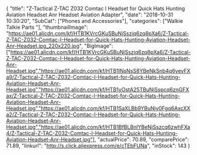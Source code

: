 {
	"title": "Z-Tactical Z-TAC Z032 Comtac I Headset for Quick Hats Hunting Aviation Headset Anr Headset Aviation Adapter",
	"date": "2018-10-31 10:30:20",
	"SubCat": ["Phones and Accessories"],
	"categories": ["Walkie Talkie Parts "],
	"thumbnailImage": "https://ae01.alicdn.com/kf/HTB1KVrcGKuSBuNjSsziq6zq8pXa6/Z-Tactical-Z-TAC-Z032-Comtac-I-Headset-for-Quick-Hats-Hunting-Aviation-Headset-Anr-Headset.jpg_220x220.jpg",
	"BigImage": ["https://ae01.alicdn.com/kf/HTB1KVrcGKuSBuNjSsziq6zq8pXa6/Z-Tactical-Z-TAC-Z032-Comtac-I-Headset-for-Quick-Hats-Hunting-Aviation-Headset-Anr-Headset.jpg","https://ae01.alicdn.com/kf/HTB1lNsNsS8YBeNkSnb4q6yevFXa9/Z-Tactical-Z-TAC-Z032-Comtac-I-Headset-for-Quick-Hats-Hunting-Aviation-Headset-Anr-Headset.jpg","https://ae01.alicdn.com/kf/HTB1yOstA25TBuNjSspcq6znGFXax/Z-Tactical-Z-TAC-Z032-Comtac-I-Headset-for-Quick-Hats-Hunting-Aviation-Headset-Anr-Headset.jpg","https://ae01.alicdn.com/kf/HTB1SaXLBb9YBuNjy0Fgq6AxcXXa2/Z-Tactical-Z-TAC-Z032-Comtac-I-Headset-for-Quick-Hats-Hunting-Aviation-Headset-Anr-Headset.jpg","https://ae01.alicdn.com/kf/HTB1BfBLBnlYBeNjSszcq6zwhFXa4/Z-Tactical-Z-TAC-Z032-Comtac-I-Headset-for-Quick-Hats-Hunting-Aviation-Headset-Anr-Headset.jpg"],
	"actualPrice": 70.89,
	"comparePrice": 71.89,
	"linkurl": "http://s.click.aliexpress.com/e/cTEbFUNa",
	"inStock": 143
}
